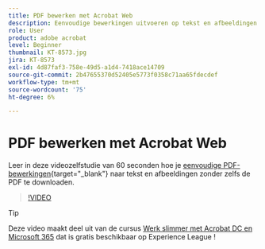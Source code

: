 ```yaml
---
title: PDF bewerken met Acrobat Web
description: Eenvoudige bewerkingen uitvoeren op tekst en afbeeldingen zonder zelfs de PDF te downloaden
role: User
product: adobe acrobat
level: Beginner
thumbnail: KT-8573.jpg
jira: KT-8573
exl-id: 4d87faf3-758e-49d5-a1d4-7418ace14709
source-git-commit: 2b47655370d52405e5773f0358c71aa65fdecdef
workflow-type: tm+mt
source-wordcount: '75'
ht-degree: 6%

---
```


# PDF bewerken met Acrobat Web

Leer in deze videozelfstudie van 60 seconden hoe je [eenvoudige PDF-bewerkingen](https://www.adobe.com/nl/acrobat/online/pdf-editor.html){target="_blank"} naar tekst en afbeeldingen zonder zelfs de PDF te downloaden.

>[!VIDEO](https://video.tv.adobe.com/v/336362?quality=12&learn=on&hidetitle=true)

>[!TIP]
>
>Deze video maakt deel uit van de cursus [Werk slimmer met Acrobat DC en Microsoft 365](https://experienceleague.adobe.com/?recommended=Acrobat-U-1-2021.microsoft365) dat is gratis beschikbaar op Experience League !
